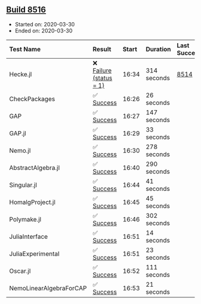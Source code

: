 ## [Build 8516](https://oscarci.mathematik.uni-kl.de/job/oscar/8516/)

* Started on: 2020-03-30
* Ended on: 2020-03-30

| Test Name    | Result | Start | Duration | Last Success | First Failure |
|:-------------|:-------|:------|:---------|:-------------|:--------------|
| Hecke.jl | ❌ [Failure (status = 1)](https://oscarci.mathematik.uni-kl.de/job/oscar/8516/artifact/logs/build-8516/Hecke.jl.log) | 16:34 | 314 seconds | [8514](https://oscarci.mathematik.uni-kl.de/job/oscar/8514/) | [8515](https://oscarci.mathematik.uni-kl.de/job/oscar/8515/) |
| CheckPackages | ✅ [Success](https://oscarci.mathematik.uni-kl.de/job/oscar/8516/artifact/logs/build-8516/CheckPackages.log) | 16:26 | 26 seconds |  |  |
| GAP | ✅ [Success](https://oscarci.mathematik.uni-kl.de/job/oscar/8516/artifact/logs/build-8516/GAP.log) | 16:27 | 147 seconds |  |  |
| GAP.jl | ✅ [Success](https://oscarci.mathematik.uni-kl.de/job/oscar/8516/artifact/logs/build-8516/GAP.jl.log) | 16:29 | 33 seconds |  |  |
| Nemo.jl | ✅ [Success](https://oscarci.mathematik.uni-kl.de/job/oscar/8516/artifact/logs/build-8516/Nemo.jl.log) | 16:30 | 278 seconds |  |  |
| AbstractAlgebra.jl | ✅ [Success](https://oscarci.mathematik.uni-kl.de/job/oscar/8516/artifact/logs/build-8516/AbstractAlgebra.jl.log) | 16:40 | 290 seconds |  |  |
| Singular.jl | ✅ [Success](https://oscarci.mathematik.uni-kl.de/job/oscar/8516/artifact/logs/build-8516/Singular.jl.log) | 16:44 | 41 seconds |  |  |
| HomalgProject.jl | ✅ [Success](https://oscarci.mathematik.uni-kl.de/job/oscar/8516/artifact/logs/build-8516/HomalgProject.jl.log) | 16:45 | 45 seconds |  |  |
| Polymake.jl | ✅ [Success](https://oscarci.mathematik.uni-kl.de/job/oscar/8516/artifact/logs/build-8516/Polymake.jl.log) | 16:46 | 302 seconds |  |  |
| JuliaInterface | ✅ [Success](https://oscarci.mathematik.uni-kl.de/job/oscar/8516/artifact/logs/build-8516/JuliaInterface.log) | 16:51 | 14 seconds |  |  |
| JuliaExperimental | ✅ [Success](https://oscarci.mathematik.uni-kl.de/job/oscar/8516/artifact/logs/build-8516/JuliaExperimental.log) | 16:51 | 23 seconds |  |  |
| Oscar.jl | ✅ [Success](https://oscarci.mathematik.uni-kl.de/job/oscar/8516/artifact/logs/build-8516/Oscar.jl.log) | 16:52 | 111 seconds |  |  |
| NemoLinearAlgebraForCAP | ✅ [Success](https://oscarci.mathematik.uni-kl.de/job/oscar/8516/artifact/logs/build-8516/NemoLinearAlgebraForCAP.log) | 16:53 | 21 seconds |  |  |
